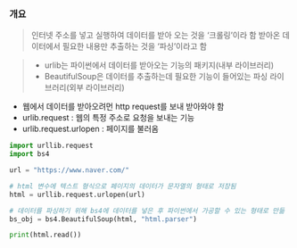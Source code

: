
### 개요
> 인터넷 주소를 넣고 실행하여 데이터를 받아 오는 것을 ‘크롤링’이라 함
> 받아온 데이터에서 필요한 내용만 추출하는 것을 ‘파싱’이라고 함

> - urlib는 파이썬에서 데이터를 받아오는 기능의 패키지(내부 라이브러리)
> - BeautifulSoup은 데이터를 추출하는데 필요한 기능이 들어있는 파싱 라이브러리(외부 라이브러리)

- 웹에서 데이터를 받아오려먼 http request를 보내 받아와야 함
- urlib.request : 웹의 특정 주소로 요청을 보내는 기능
- urlib.request.urlopen : 페이지를 불러옴
```python
import urllib.request
import bs4

url = "https://www.naver.com/"

# html 변수에 텍스트 형식으로 페이지의 데이터가 문자열의 형태로 저장됨
html = urllib.request.urlopen(url)

# 데이터를 파싱하기 위해 bs4에 데이터를 넣은 후 파이썬에서 가공할 수 있는 형태로 만듦
bs_obj = bs4.BeautifulSoup(html, "html.parser")

print(html.read())
```
